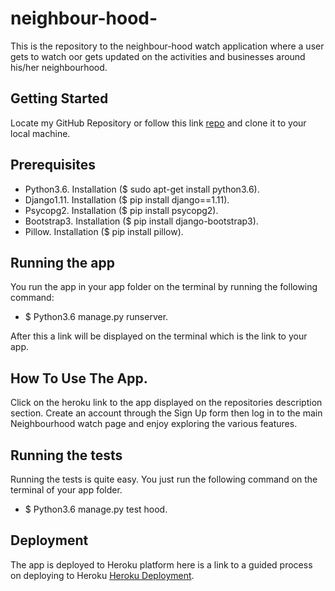 # neighbour-hood-
This is the repository to the neighbour-hood watch application where a user gets to watch oor gets updated on the activities and businesses around his/her neighbourhood.

## Getting Started
Locate my GitHub Repository or follow this link [repo](https://github.com/markmurimi/neighbour-hood) and clone it to your local machine.

## Prerequisites
* Python3.6. Installation ($ sudo apt-get install python3.6).
* Django1.11. Installation ($ pip install django==1.11).
* Psycopg2. Installation ($ pip install psycopg2).
* Bootstrap3. Installation ($ pip install django-bootstrap3).
* Pillow. Installation ($ pip install pillow).

## Running the app
You run the app in your app folder on the terminal by running the following command:
* $ Python3.6 manage.py runserver.

After this a link will be displayed on the terminal which is the link to your app.

## How To Use The App.
Click on the heroku link to the app displayed on the repositories description section. Create an account through the Sign Up form then log in to the main Neighbourhood watch page and enjoy exploring the various features.

## Running the tests
Running the tests is quite easy. You just run the following command on the terminal of your app folder.
* $ Python3.6 manage.py test hood.

## Deployment
The app is deployed to Heroku platform here is a link to a guided process on deploying to Heroku [Heroku Deployment](https://docs.google.com/document/d/181ZqRfJg7B-8EfzB9HJ8FvzAKXR0y5ccZC6bIeafbv0/edit).